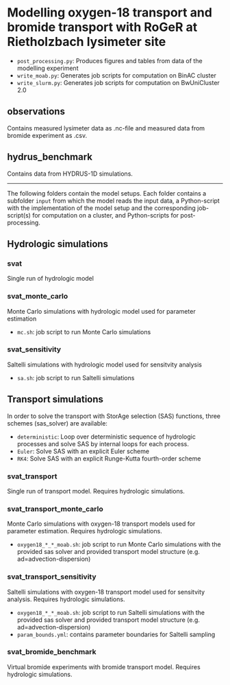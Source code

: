 # Modelling oxygen-18 transport and bromide transport with RoGeR at Rietholzbach lysimeter site

- `post_processing.py`: Produces figures and tables from data of the modelling experiment
- `write_moab.py`: Generates job scripts for computation on BinAC cluster
- `write_slurm.py`: Generates job scripts for computation on BwUniCluster 2.0

## observations
Contains measured lysimeter data as .nc-file and measured data from bromide experiment as .csv.

## hydrus_benchmark
Contains data from HYDRUS-1D simulations.

---

The following folders contain the model setups. Each folder contains a subfolder
`input` from which the model reads the input data, a Python-script with the
implementation of the model setup and the corresponding job-script(s) for computation
on a cluster, and Python-scripts for post-processing.

## Hydrologic simulations
### svat
Single run of hydrologic model

### svat_monte_carlo
Monte Carlo simulations with hydrologic model used for parameter estimation
- `mc.sh`: job script to run Monte Carlo simulations

### svat_sensitivity
Saltelli simulations with hydrologic model used for sensitvity analysis
- `sa.sh`: job script to run Saltelli simulations

## Transport simulations
In order to solve the transport with StorAge selection (SAS) functions, three schemes (sas_solver) are available:
- `deterministic`: Loop over deterministic sequence of hydrologic processes and solve SAS by internal loops for each process.
- `Euler`: Solve SAS with an explicit Euler scheme
- `RK4`: Solve SAS with an explicit Runge-Kutta fourth-order scheme

### svat_transport
Single run of transport model. Requires hydrologic simulations.

### svat_transport_monte_carlo
Monte Carlo simulations with oxygen-18 transport models used for parameter estimation. Requires hydrologic simulations.
- `oxygen18_*_*_moab.sh`: job script to run Monte Carlo simulations with the provided sas solver and provided transport model structure (e.g. ad=advection-dispersion)

### svat_transport_sensitivity
Saltelli simulations with oxygen-18 transport model used for sensitvity analysis. Requires hydrologic simulations.
- `oxygen18_*_*_moab.sh`: job script to run Saltelli simulations with the provided sas solver and provided transport model structure (e.g. ad=advection-dispersion)
- `param_bounds.yml`: contains parameter boundaries for Saltelli sampling

### svat_bromide_benchmark
Virtual bromide experiments with bromide transport model. Requires hydrologic simulations.
